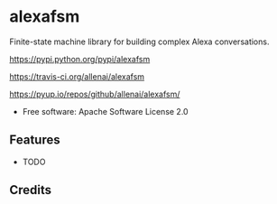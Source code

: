 alexafsm
========

Finite-state machine library for building complex Alexa conversations.

https://pypi.python.org/pypi/alexafsm

https://travis-ci.org/allenai/alexafsm

https://pyup.io/repos/github/allenai/alexafsm/

* Free software: Apache Software License 2.0

Features
--------

* TODO

Credits
---------


